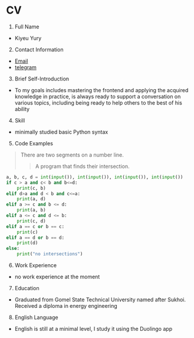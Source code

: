 # CV
1. Full Name
- Kiyeu Yury
2. Contact Information
- [Email](yury19981@gmail.com)
- [telegram](https://t.me/YuryKiev)
3. Brief Self-Introduction
- To my goals includes mastering the frontend and applying the acquired knowledge in practice, is always ready to support a conversation on various topics, including being ready to help others to the best of his ability
4. Skill
- minimally studied basic Python syntax
5. Code Examples
>There are two segments on a number line.
>>A program that finds their intersection.
```python
a, b, c, d = int(input()), int(input()), int(input()), int(input())
if c > a and c< b and b<=d:
    print(c, b)
elif d>a and d < b and c<=a:
    print(a, d)
elif a >= c and b <= d:
    print(a, b)
elif a <= c and d <= b:
    print(c, d)
elif a == c or b == c:
    print(c)
elif a == d or b == d:
    print(d)
else:
    print("no intersections")
```
6. Work Experience
- no work experience at the moment
7. Education
- Graduated from Gomel State Technical University named after Sukhoi. Received a diploma in energy engineering
8. English Language
- English is still at a minimal level, I study it using the Duolingo app